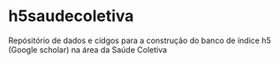 # h5saudecoletiva
Repósitório de dados e cídgos para a construção do banco de índice h5 (Google scholar) na área da Saúde Coletiva
